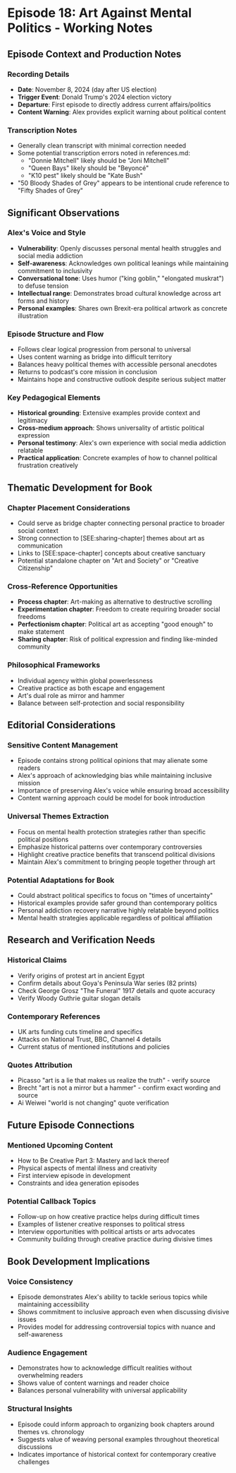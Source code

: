 # Episode 18: Art Against Mental Politics - Working Notes

## Episode Context and Production Notes

### Recording Details
- **Date**: November 8, 2024 (day after US election)
- **Trigger Event**: Donald Trump's 2024 election victory
- **Departure**: First episode to directly address current affairs/politics
- **Content Warning**: Alex provides explicit warning about political content

### Transcription Notes
- Generally clean transcript with minimal correction needed
- Some potential transcription errors noted in references.md:
  - "Donnie Mitchell" likely should be "Joni Mitchell"
  - "Queen Bays" likely should be "Beyoncé" 
  - "K10 pest" likely should be "Kate Bush"
- "50 Bloody Shades of Grey" appears to be intentional crude reference to "Fifty Shades of Grey"

## Significant Observations

### Alex's Voice and Style
- **Vulnerability**: Openly discusses personal mental health struggles and social media addiction
- **Self-awareness**: Acknowledges own political leanings while maintaining commitment to inclusivity
- **Conversational tone**: Uses humor ("king goblin," "elongated muskrat") to defuse tension
- **Intellectual range**: Demonstrates broad cultural knowledge across art forms and history
- **Personal examples**: Shares own Brexit-era political artwork as concrete illustration

### Episode Structure and Flow
- Follows clear logical progression from personal to universal
- Uses content warning as bridge into difficult territory
- Balances heavy political themes with accessible personal anecdotes
- Returns to podcast's core mission in conclusion
- Maintains hope and constructive outlook despite serious subject matter

### Key Pedagogical Elements
- **Historical grounding**: Extensive examples provide context and legitimacy
- **Cross-medium approach**: Shows universality of artistic political expression
- **Personal testimony**: Alex's own experience with social media addiction relatable
- **Practical application**: Concrete examples of how to channel political frustration creatively

## Thematic Development for Book

### Chapter Placement Considerations
- Could serve as bridge chapter connecting personal practice to broader social context
- Strong connection to [SEE:sharing-chapter] themes about art as communication
- Links to [SEE:space-chapter] concepts about creative sanctuary
- Potential standalone chapter on "Art and Society" or "Creative Citizenship"

### Cross-Reference Opportunities
- **Process chapter**: Art-making as alternative to destructive scrolling
- **Experimentation chapter**: Freedom to create requiring broader social freedoms
- **Perfectionism chapter**: Political art as accepting "good enough" to make statement
- **Sharing chapter**: Risk of political expression and finding like-minded community

### Philosophical Frameworks
- Individual agency within global powerlessness
- Creative practice as both escape and engagement
- Art's dual role as mirror and hammer
- Balance between self-protection and social responsibility

## Editorial Considerations

### Sensitive Content Management
- Episode contains strong political opinions that may alienate some readers
- Alex's approach of acknowledging bias while maintaining inclusive mission
- Importance of preserving Alex's voice while ensuring broad accessibility
- Content warning approach could be model for book introduction

### Universal Themes Extraction
- Focus on mental health protection strategies rather than specific political positions
- Emphasize historical patterns over contemporary controversies
- Highlight creative practice benefits that transcend political divisions
- Maintain Alex's commitment to bringing people together through art

### Potential Adaptations for Book
- Could abstract political specifics to focus on "times of uncertainty"
- Historical examples provide safer ground than contemporary politics
- Personal addiction recovery narrative highly relatable beyond politics
- Mental health strategies applicable regardless of political affiliation

## Research and Verification Needs

### Historical Claims
- Verify origins of protest art in ancient Egypt
- Confirm details about Goya's Peninsula War series (82 prints)
- Check George Grosz "The Funeral" 1917 details and quote accuracy
- Verify Woody Guthrie guitar slogan details

### Contemporary References
- UK arts funding cuts timeline and specifics
- Attacks on National Trust, BBC, Channel 4 details
- Current status of mentioned institutions and policies

### Quotes Attribution
- Picasso "art is a lie that makes us realize the truth" - verify source
- Brecht "art is not a mirror but a hammer" - confirm exact wording and source
- Ai Weiwei "world is not changing" quote verification

## Future Episode Connections

### Mentioned Upcoming Content
- How to Be Creative Part 3: Mastery and lack thereof
- Physical aspects of mental illness and creativity
- First interview episode in development
- Constraints and idea generation episodes

### Potential Callback Topics
- Follow-up on how creative practice helps during difficult times
- Examples of listener creative responses to political stress
- Interview opportunities with political artists or arts advocates
- Community building through creative practice during divisive times

## Book Development Implications

### Voice Consistency
- Episode demonstrates Alex's ability to tackle serious topics while maintaining accessibility
- Shows commitment to inclusive approach even when discussing divisive issues
- Provides model for addressing controversial topics with nuance and self-awareness

### Audience Engagement
- Demonstrates how to acknowledge difficult realities without overwhelming readers
- Shows value of content warnings and reader choice
- Balances personal vulnerability with universal applicability

### Structural Insights
- Episode could inform approach to organizing book chapters around themes vs. chronology
- Suggests value of weaving personal examples throughout theoretical discussions
- Indicates importance of historical context for contemporary creative challenges
